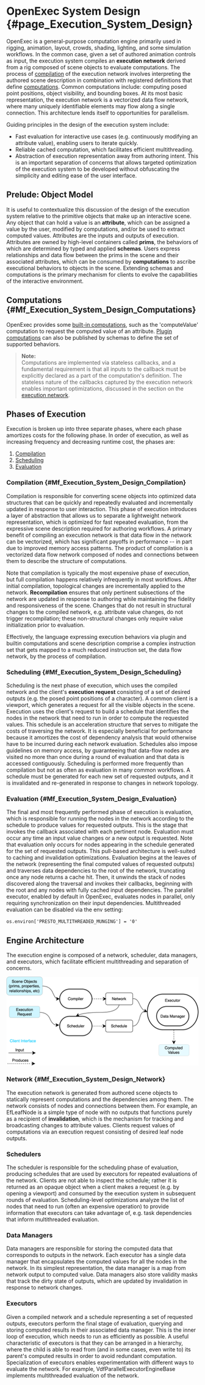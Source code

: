 # OpenExec System Design {#page_Execution_System_Design}

OpenExec is a general-purpose computation engine primarily used in rigging, 
animation, layout, crowds, shading, lighting, and some simulation workflows. 
In the common case, given a set of authored animation controls as input, the 
execution system compiles an **execution network** derived from a rig composed 
of scene objects to evaluate computations. The process of 
[compilation](#Mf_Execution_System_Design_Compilation) of the execution 
network involves interpreting the authored scene description in combination with 
registered definitions that define 
[computations](#Mf_Execution_System_Design_Computations). Common computations 
include: computing posed point positions, object visibility, and bounding boxes. 
At its most basic representation, the execution network is a vectorized data 
flow network, where many uniquely identifiable elements may flow along a single 
connection. This architecture lends itself to opportunities for parallelism. 

Guiding principles in the design of the execution system include:
- Fast evaluation for interactive use cases (e.g. continuously modifying an
  attribute value), enabling users to iterate quickly.
- Reliable cached computation, which facilitates efficient multithreading.
- Abstraction of execution representation away from authoring intent. This is
  an important separation of concerns that allows targeted optimization of the
  execution system to be developed without obfuscating the simplicity and
  editing ease of the user interface.

## Prelude: Object Model
It is useful to contextualize this discussion of the design of the execution 
system relative to the primitive objects that make up an interactive scene.  
Any object that can hold a value is an **attribute**, which can be assigned a 
value by the user, modified by computations, and/or be used to extract computed 
values. Attributes are the inputs and outputs of execution. Attributes are 
owned by high-level containers called **prims**, the behaviors of which are
determined by typed and applied **schemas**. Users express relationships 
and data flow between the prims in the scene and their associated attributes, 
which can be consumed by **computations** to ascribe executional behaviors to 
objects in the scene. Extending schemas and computations is the primary
mechanism for clients to evolve the capabilities of the interactive environment.

## Computations {#Mf_Execution_System_Design_Computations}
OpenExec provides some 
[built-in computations](#group_Exec_Builtin_Computations), such as the
'computeValue' computation to request the computed value of an attribute. 
[Plugin computations](#group_Exec_ComputationDefinitionLanguage) can also be 
published by schemas to define the set of supported behaviors.

> **Note:**  
> Computations are implemented via stateless callbacks, and a fundamental
> requirement is that all inputs to the callback must be explicitly declared as
> a part of the computation's definition. The stateless nature of the callbacks
> captured by the execution network enables important optimizations, discussed
> in the section on the [execution
> network](#Mf_Execution_System_Design_Network).

## Phases of Execution
Execution is broken up into three separate phases, where each phase amortizes
costs for the following phase. In order of execution, as well as increasing
frequency and decreasing runtime cost, the phases are:
1. [Compilation](#Mf_Execution_System_Design_Compilation)
2. [Scheduling](#Mf_Execution_System_Design_Scheduling)
3. [Evaluation](#Mf_Execution_System_Design_Evaluation)

### Compilation {#Mf_Execution_System_Design_Compilation}
Compilation is responsible for converting scene objects into optimized data
structures that can be quickly and repeatedly evaluated and incrementally
updated in response to user interaction. This phase of execution introduces a
layer of abstraction that allows us to separate a lightweight network 
representation, which is optimized for fast repeated evaluation, from the 
expressive scene description required for authoring workflows. A primary 
benefit of compiling an execution network is that data flow in the 
network can be vectorized, which has significant payoffs in performance -- in 
part due to improved memory access patterns. The product of compilation is a 
vectorized data flow network composed of nodes and connections between them to 
describe the structure of computations. 

Note that compilation is typically the most expensive phase of execution, but 
full compilation happens relatively infrequently in most workflows. After 
initial compilation, topological changes are incrementally applied to the 
network. **Recompilation** ensures that only pertinent subsections of the 
network are updated in response to authoring while maintaining the fidelity and 
responsiveness of the scene. Changes that do not result in structural changes 
to the compiled network, e.g. attribute value changes, do not trigger 
recompilation; these non-structural changes only require value initialization 
prior to evaluation. 

Effectively, the language expressing execution behaviors via plugin and 
builtin computations and scene description comprise a complex instruction set 
that gets mapped to a much reduced instruction set, the data flow network, by 
the process of compilation.  

### Scheduling {#Mf_Execution_System_Design_Scheduling}
Scheduling is the next phase of execution, which uses the compiled network and 
the client's **execution request** consisting of a set of desired outputs (e.g. 
the posed point positions of a character). A common client is a viewport, which 
generates a request for all the visible objects in the scene. Execution uses 
the client's request to build a schedule that identifies the nodes in the
network that need to run in order to compute the requested values. This schedule
is an acceleration structure that serves to mitigate the costs of traversing the
network. It is especially beneficial for performance because it amortizes the 
cost of dependency analysis that would otherwise have to be incurred during 
each network evaluation. Schedules also impose guidelines on memory access, by 
guaranteeing that data-flow nodes are visited no more than once during a round 
of evaluation and that data is accessed contiguously. Scheduling is performed 
more frequently than compilation but not as often as evaluation in many common 
workflows. A schedule must be generated for each new set of requested outputs, 
and it is invalidated and re-generated in response to changes in network 
topology.

### Evaluation {#Mf_Execution_System_Design_Evaluation}
The final and most frequently performed phase of execution is evaluation, 
which is responsible for running the nodes in the network according to the 
schedule to produce values for requested outputs. This is the stage that 
invokes the callback associated with each pertinent node. Evaluation must occur 
any time an input value changes or a new output is requested. Note that 
evaluation only occurs for nodes appearing in the schedule generated for the 
set of requested outputs. This pull-based architecture is well-suited to 
caching and invalidation optimizations. Evaluation begins at the leaves of the 
network (representing the final computed values of requested outputs) and 
traverses data dependencies to the root of the network, truncating once any 
node returns a cache hit. Then, it unwinds the stack of nodes discovered along 
the traversal and invokes their callbacks, beginning with the root and any 
nodes with fully cached input dependencies. The parallel executor, enabled by 
default in OpenExec, evaluates nodes in parallel, only requiring 
synchronization on their input dependencies. Multithreaded evaluation can be 
disabled via the env setting: 

    os.environ['PRESTO_MULTITHREADED_MUNGING'] = '0'

## Engine Architecture
The execution engine is composed of a network, scheduler, data managers, and 
executors, which facilitate efficient multithreading and separation of concerns.

![Execution Engine](images/executionSystemDesignEngineArchitecture.drawio.svg 
"Execution Engine Architecture")

### Network {#Mf_Execution_System_Design_Network}
The execution network is generated from authored scene objects to statically 
represent computations and the dependencies among them. The network consists of 
nodes and connections between them. For example, an EfLeafNode is a simple type 
of node with no outputs that functions purely as a recipient of **invalidation**,
which is the mechanism for tracking and broadcasting changes to attribute values.
Clients request values of computations via an execution request consisting of
desired leaf node outputs.

### Schedulers
The scheduler is responsible for the scheduling phase of evaluation, producing 
schedules that are used by executors for repeated evaluations of the network. 
Clients are not able to inspect the schedule; rather it is returned as an 
opaque object when a client makes a request (e.g. by opening a viewport) and 
consumed by the execution system in subsequent rounds of evaluation. 
Scheduling-level optimizations analyze the list of nodes that need to run 
(often an expensive operation) to provide information that executors can take 
advantage of, e.g. task dependencies that inform multithreaded evaluation.

### Data Managers
Data managers are responsible for storing the computed data that corresponds 
to outputs in the network. Each executor has a single data manager that 
encapsulates the computed values for all the nodes in the network. In its 
simplest representation, the data manager is a map from network output to 
computed value. Data managers also store validity masks that track the dirty 
state of outputs, which are updated by invalidation in response to network
changes.

### Executors
Given a compiled network and a schedule representing a set of requested 
outputs, executors perform the final stage of evaluation, querying and storing 
computed results in their associated data manager. This is the inner loop of 
execution, which needs to run as efficiently as possible. A useful 
characteristic of executors is that they can be arranged in a hierarchy, where 
the child is able to read from (and in some cases, even write to) its parent's 
computed results in order to avoid redundant computation. Specialization 
of executors enables experimentation with different ways to evaluate the 
network. For example, VdfParallelExecutorEngineBase implements multithreaded 
evaluation of the network.